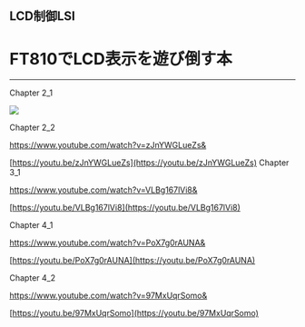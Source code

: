

## LCD制御LSI
# FT810でLCD表示を遊び倒す本
----------

Chapter 2_1

[![](https://img.youtube.com/vi/SAoRCd57cqs/0.jpg)](https://www.youtube.com/watch?v=SAoRCd57cqs)


Chapter 2_2

https://www.youtube.com/watch?v=zJnYWGLueZs&


[https://youtu.be/zJnYWGLueZs](https://youtu.be/zJnYWGLueZs)
Chapter 3_1

https://www.youtube.com/watch?v=VLBg167lVi8&


[https://youtu.be/VLBg167lVi8](https://youtu.be/VLBg167lVi8)

Chapter 4_1

https://www.youtube.com/watch?v=PoX7g0rAUNA&


[https://youtu.be/PoX7g0rAUNA](https://youtu.be/PoX7g0rAUNA)

Chapter 4_2

https://www.youtube.com/watch?v=97MxUqrSomo&


[https://youtu.be/97MxUqrSomo](https://youtu.be/97MxUqrSomo)


